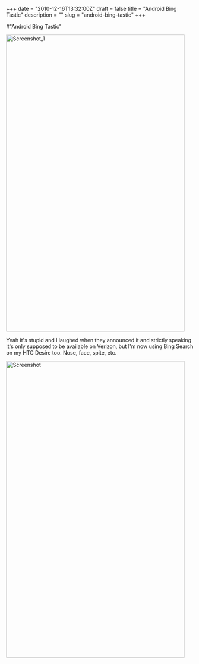 +++
date = "2010-12-16T13:32:00Z"
draft = false
title = "Android Bing Tastic"
description = ""
slug = "android-bing-tastic"
+++

#"Android Bing Tastic"


 <p><div class='p_embed p_image_embed'>
<img alt="Screenshot_1" height="800" src="http://getfile6.posterous.com/getfile/files.posterous.com/temp-2010-12-16/AxdGwyiapulCEzwncHzgrehdHjxmAggfgcxkrgfdFHxGdxfIkhcbEuooBBhD/screenshot_1.png.scaled500.png" width="480" />
</div>
</p>
<p>Yeah it's stupid and I laughed when they announced it and strictly speaking it's only supposed to be available on Verizon, but I'm now using Bing Search on my HTC Desire too. Nose, face, spite, etc.</p>
<p><div class='p_embed p_image_embed'>
<img alt="Screenshot" height="800" src="http://getfile7.posterous.com/getfile/files.posterous.com/temp-2010-12-16/GJxEixkCgFwveAdemryjnwcGuDDgavqjxdDfnbvmCnjxDEBjbeslFHCzDpDj/screenshot.png.scaled500.png" width="480" />
</div>
</p>
 